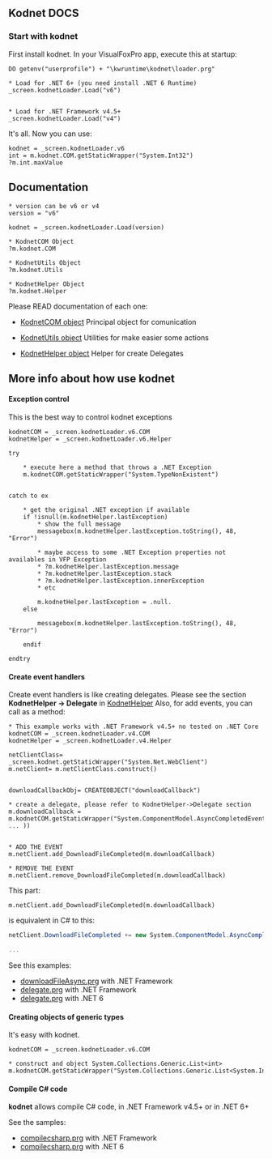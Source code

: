## Kodnet DOCS

### Start with kodnet

First install kodnet. In your VisualFoxPro app, execute this at startup:

```foxpro
DO getenv("userprofile") + "\kwruntime\kodnet\loader.prg"

* Load for .NET 6+ (you need install .NET 6 Runtime)
_screen.kodnetLoader.Load("v6")


* Load for .NET Framework v4.5+
_screen.kodnetLoader.Load("v4")
```

It's all.  Now you can use:

```foxpro
kodnet = _screen.kodnetLoader.v6
int = m.kodnet.COM.getStaticWrapper("System.Int32")
?m.int.maxValue

```

## Documentation

```foxpro
* version can be v6 or v4
version = "v6" 

kodnet = _screen.kodnetLoader.Load(version)

* KodnetCOM Object 
?m.kodnet.COM

* KodnetUtils Object 
?m.kodnet.Utils

* KodnetHelper Object 
?m.kodnet.Helper
```

Please READ documentation of each one: 

- [KodnetCOM object](./kodnet-com.md) Principal object for comunication

- [KodnetUtils object](./kodnet-utils.md) Utilities for make easier some actions

- [KodnetHelper object](./kodnet-helper.md) Helper for create Delegates



## More info about how use kodnet

#### Exception control

This is the best way to control kodnet exceptions

```foxpro 
kodnetCOM = _screen.kodnetLoader.v6.COM
kodnetHelper = _screen.kodnetLoader.v6.Helper

try     

    * execute here a method that throws a .NET Exception
    m.kodnetCOM.getStaticWrapper("System.TypeNonExistent")


catch to ex 

    * get the original .NET exception if available
    if !isnull(m.kodnetHelper.lastException)
        * show the full message
        messagebox(m.kodnetHelper.lastException.toString(), 48, "Error")

        * maybe access to some .NET Exception properties not availables in VFP Exception
        * ?m.kodnetHelper.lastException.message
        * ?m.kodnetHelper.lastException.stack
        * ?m.kodnetHelper.lastException.innerException
        * etc

        m.kodnetHelper.lastException = .null.
    else

        messagebox(m.kodnetHelper.lastException.toString(), 48, "Error")

    endif 

endtry

```


#### Create event handlers

Create event handlers is like creating delegates. Please see the section **KodnetHelper -> Delegate** in [KodnetHelper](./kodnet-helper.md)
Also, for add events, you can call as a method: 

```foxpro 
* This example works with .NET Framework v4.5+ no tested on .NET Core
kodnetCOM = _screen.kodnetLoader.v4.COM
kodnetHelper = _screen.kodnetLoader.v4.Helper

netClientClass= _screen.kodnet.getStaticWrapper("System.Net.WebClient")
m.netClient= m.netClientClass.construct()


downloadCallbackObj= CREATEOBJECT("downloadCallback")

* create a delegate, please refer to KodnetHelper->Delegate section
m.downloadCallback = m.kodnetCOM.getStaticWrapper("System.ComponentModel.AsyncCompletedEventHandler").construct(m.kodnetHelper.delegate( ... ))


* ADD THE EVENT
m.netClient.add_DownloadFileCompleted(m.downloadCallback)

* REMOVE THE EVENT
m.netClient.remove_DownloadFileCompleted(m.downloadCallback)

``` 


This part: 
```foxpro
m.netClient.add_DownloadFileCompleted(m.downloadCallback)
``` 

is equivalent in C# to this:

```c#
netClient.DownloadFileCompleted += new System.ComponentModel.AsyncCompletedEventHandler(MyMethod);

...
``` 

See this examples: 

- [downloadFileAsync.prg](../samples/v4/downloadfileasync.prg) with .NET Framework 
- [delegate.prg](../samples/v4/delegate.prg) with .NET Framework
- [delegate.prg](../samples/v6/delegate.prg) with .NET 6


#### Creating objects of generic types

It's easy with kodnet.

```foxpro
kodnetCOM = _screen.kodnetLoader.v6.COM

* construct and object System.Collections.Generic.List<int>
m.kodnetCOM.getStaticWrapper("System.Collections.Generic.List<System.Int32>").construct()
```

#### Compile C# code

**kodnet** allows compile C# code, in .NET Framework v4.5+ or in .NET 6+

See the samples: 

- [compilecsharp.prg](../samples/v4/compilecsharp.prg) with .NET Framework
- [compilecsharp.prg](../samples/v6/compilecsharp.prg) with .NET 6